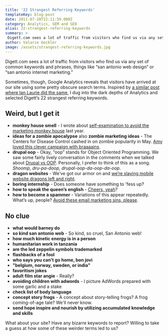 ```yaml
---
title: '22 Strangest Referring Keywords'
templateKey: blog-post
date: 2011-07-28T22:11:59.000Z
category: Analytics, SEM and SEO
alias: 22-strangest-referring-keywords
summary: > 
 Digett.com sees a lot of traffic from visitors who find us via any set of common keywords and phrases, things like "san antonio web design" or “san antonio internet marketing.” Sometimes, though, Google Analytics reveals that visitors have arrived at our site using some pretty obscure search terms. Inspired by a similar post where Ian Laurie did the same, I dug into the dark depths of Analytics and selected Digett’s 22 strangest referring keywords.
author: Valarie Geckler
image: /assets/strangest-referring-keywords.jpg
---
```


Digett.com sees a lot of traffic from visitors who find us via any set of common keywords and phrases, things like “san antonio web design” or “san antonio internet marketing.”

Sometimes, though, Google Analytics reveals that visitors have arrived at our site using some pretty obscure search terms. Inspired by [a similar post where Ian Laurie did the same](https://www.portent.com/blog/random/my_weirdest_referring_keywords.htm), I dug into the dark depths of Analytics and selected Digett’s 22 strangest referring keywords.

Weird, but I get it
-------------------

*   **monkey house smell** - I wrote about [self-examination to avoid the marketing monkey house](/2010/05/05/avoid-marketing-monkey-house) last year.
*   **ideas for a zombie apocalypse** also **zombie marketing ideas** - The Centers for Disease Control cashed in on zombie popularity in May. [Amy loved this clever campaign with braaaains](/blog/06/06/2011/creative-marketing-ideas-zombie-apocalypse).
*   **drupal oop** - Okay, “oop” stands for Object Oriented Programming. We saw some fairly lively conversation in the comments when we talked about [Drupal vs OOP](/2010/04/26/object-oriented-approach-drupal-module-development). Personally, I prefer to think of this as a song. _Shoomp, dru-pa-doop, drupal-oop-da-oop-da-oop_.
*   **dragon websites** - We’ve got our armor on and [we’re slaying mobile website dragons left and right](/blog/03/11/2011/slaying-mobile-website-dragon-your-website-ready-mobile). 
*   **boring internship** - Does someone have something to 'fess up?
*   **how to speak the queen’s english** - [Cheers, yeah](/2009/02/10/speak-queens-english)?
*   **how to become a spammer** - Variations of this appear repeatedly. What’s up, people? [Avoid these email marketing sins, please](/blog/06/09/2011/email-marketing-what-am-i-doing-wrong).

No clue
-------

*   **what would barney do**
*   **so kind san antonio web** - So kind, so cruel, San Antonio web!
*   **how much kinetic energy is in a person**
*   **humanitarian work in tanzania**
*   **are the led zeppelin symbols trademarked**
*   **flashbacks of a fool**
*   **who says you can't go home, bon jovi**
*   **"belgium, norway, sweden, or india"**
*   **favoritism jokes**
*   **adult film star angie** - Really?
*   **avoiding children with adwords** - I picture AdWords prepared with some garlic and a stake
*   **check list of body language**
*   **concept story frogs** \- A concept about story-telling frogs? A frog coming-of-age tale? We'll never know.
*   **send hope inspire and nourish by utilizing accumulated knowledge and skills**

What about your site? Have any bizarre keywords to report? Willing to take a guess at how some of these weirder terms led to us?